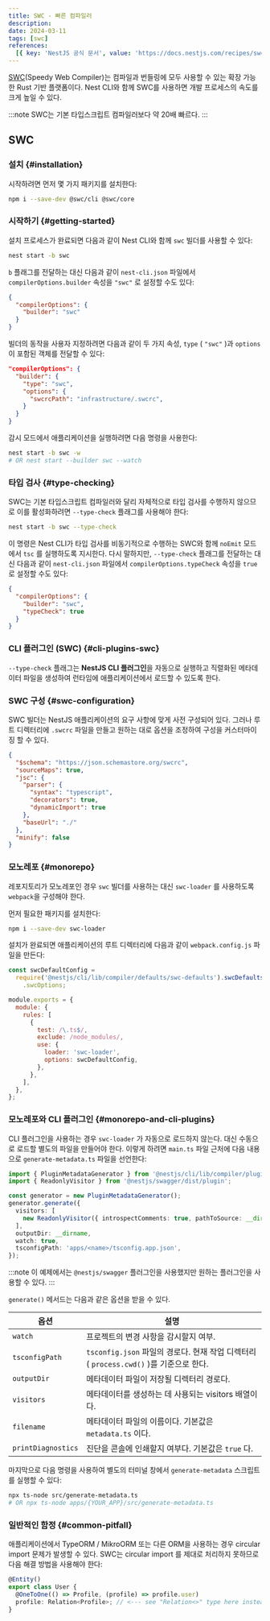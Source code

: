 ```yaml
---
title: SWC - 빠른 컴파일러
description:
date: 2024-03-11
tags: [swc]
references:
  [{ key: 'NestJS 공식 문서', value: 'https://docs.nestjs.com/recipes/swc' }]
---
```


[SWC](https://swc.rs/)(Speedy Web Compiler)는 컴파일과 번들링에 모두 사용할 수 있는 확장 가능한 Rust 기반 플랫폼이다. Nest CLI와 함께 SWC를 사용하면 개발 프로세스의 속도를 크게 높일 수 있다.

:::note
SWC는 기본 타입스크립트 컴파일러보다 약 20배 빠르다.
:::

## SWC

### 설치 {#installation}

시작하려면 먼저 몇 가지 패키지를 설치한다:

```bash
npm i --save-dev @swc/cli @swc/core
```

### 시작하기 {#getting-started}

설치 프로세스가 완료되면 다음과 같이 Nest CLI와 함께 `swc` 빌더를 사용할 수 있다:

```bash
nest start -b swc
```

`b` 플래그를 전달하는 대신 다음과 같이 `nest-cli.json` 파일에서 `compilerOptions.builder` 속성을 `"swc"` 로 설정할 수도 있다:

```json
{
  "compilerOptions": {
    "builder": "swc"
  }
}
```

빌더의 동작을 사용자 지정하려면 다음과 같이 두 가지 속성, `type` ( `"swc"` )과 `options` 이 포함된 객체를 전달할 수 있다:

```json
"compilerOptions": {
  "builder": {
    "type": "swc",
    "options": {
      "swcrcPath": "infrastructure/.swcrc",
    }
  }
}
```

감시 모드에서 애플리케이션을 실행하려면 다음 명령을 사용한다:

```bash
nest start -b swc -w
# OR nest start --builder swc --watch
```

### 타입 검사 {#type-checking}

SWC는 기본 타입스크립트 컴파일러와 달리 자체적으로 타입 검사를 수행하지 않으므로 이를 활성화하려면 `--type-check` 플래그를 사용해야 한다:

```bash
nest start -b swc --type-check
```

이 명령은 Nest CLI가 타입 검사를 비동기적으로 수행하는 SWC와 함께 `noEmit` 모드에서 `tsc` 를 실행하도록 지시한다. 다시 말하지만, `--type-check` 플래그를 전달하는 대신 다음과 같이 `nest-cli.json` 파일에서 `compilerOptions.typeCheck` 속성을 `true` 로 설정할 수도 있다:

```json
{
  "compilerOptions": {
    "builder": "swc",
    "typeCheck": true
  }
}
```

### CLI 플러그인 (SWC) {#cli-plugins-swc}

`--type-check` 플래그는 **NestJS CLI 플러그인**을 자동으로 실행하고 직렬화된 메타데이터 파일을 생성하여 런타임에 애플리케이션에서 로드할 수 있도록 한다.

### SWC 구성 {#swc-configuration}

SWC 빌더는 NestJS 애플리케이션의 요구 사항에 맞게 사전 구성되어 있다. 그러나 루트 디렉터리에 `.swcrc` 파일을 만들고 원하는 대로 옵션을 조정하여 구성을 커스터마이징 할 수 있다.

```json
{
  "$schema": "https://json.schemastore.org/swcrc",
  "sourceMaps": true,
  "jsc": {
    "parser": {
      "syntax": "typescript",
      "decorators": true,
      "dynamicImport": true
    },
    "baseUrl": "./"
  },
  "minify": false
}
```

### 모노레포 {#monorepo}

레포지토리가 모노레포인 경우 `swc` 빌더를 사용하는 대신 `swc-loader` 를 사용하도록 `webpack`을 구성해야 한다.

먼저 필요한 패키지를 설치한다:

```bash
npm i --save-dev swc-loader
```

설치가 완료되면 애플리케이션의 루트 디렉터리에 다음과 같이 `webpack.config.js` 파일을 만든다:

```js
const swcDefaultConfig =
  require('@nestjs/cli/lib/compiler/defaults/swc-defaults').swcDefaultsFactory()
    .swcOptions;

module.exports = {
  module: {
    rules: [
      {
        test: /\.ts$/,
        exclude: /node_modules/,
        use: {
          loader: 'swc-loader',
          options: swcDefaultConfig,
        },
      },
    ],
  },
};
```

### 모노레포와 CLI 플러그인 {#monorepo-and-cli-plugins}

CLI 플러그인을 사용하는 경우 `swc-loader` 가 자동으로 로드하지 않는다. 대신 수동으로 로드할 별도의 파일을 만들어야 한다. 이렇게 하려면 `main.ts` 파일 근처에 다음 내용으로 `generate-metadata.ts` 파일을 선언한다:

```ts
import { PluginMetadataGenerator } from '@nestjs/cli/lib/compiler/plugins';
import { ReadonlyVisitor } from '@nestjs/swagger/dist/plugin';

const generator = new PluginMetadataGenerator();
generator.generate({
  visitors: [
    new ReadonlyVisitor({ introspectComments: true, pathToSource: __dirname }),
  ],
  outputDir: __dirname,
  watch: true,
  tsconfigPath: 'apps/<name>/tsconfig.app.json',
});
```

:::note
이 예제에서는 `@nestjs/swagger` 플러그인을 사용했지만 원하는 플러그인을 사용할 수 있다.
:::

`generate()` 메서드는 다음과 같은 옵션을 받을 수 있다.

| 옵션               | 설명                                                                                  |
| ------------------ | ------------------------------------------------------------------------------------- |
| `watch`            | 프로젝트의 변경 사항을 감시할지 여부.                                                 |
| `tsconfigPath`     | `tsconfig.json` 파일의 경로다. 현재 작업 디렉터리( `process.cwd()` )를 기준으로 한다. |
| `outputDir`        | 메타데이터 파일이 저장될 디렉터리 경로다.                                             |
| `visitors`         | 메타데이터를 생성하는 데 사용되는 visitors 배열이다.                                  |
| `filename`         | 메타데이터 파일의 이름이다. 기본값은 `metadata.ts` 이다.                              |
| `printDiagnostics` | 진단을 콘솔에 인쇄할지 여부다. 기본값은 `true` 다.                                    |

마지막으로 다음 명령을 사용하여 별도의 터미널 창에서 `generate-metadata` 스크립트를 실행할 수 있다:

```bash
npx ts-node src/generate-metadata.ts
# OR npx ts-node apps/{YOUR_APP}/src/generate-metadata.ts
```

### 일반적인 함정 {#common-pitfall}

애플리케이션에서 TypeORM / MikroORM 또는 다른 ORM을 사용하는 경우 circular import 문제가 발생할 수 있다. SWC는 circular import 를 제대로 처리하지 못하므로 다음 해결 방법을 사용해야 한다:

```ts
@Entity()
export class User {
  @OneToOne(() => Profile, (profile) => profile.user)
  profile: Relation<Profile>; // <--- see "Relation<>" type here instead of just "Profile"
}
```
